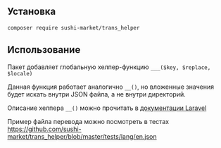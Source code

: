 ## Установка

```bash
composer require sushi-market/trans_helper
```

## Использование

Пакет добавляет глобальную хелпер-функцию `___($key, $replace, $locale)`

Данная функция работает аналогично `__()`, но вложенные значения будет искать внутри JSON файла, а не внутри директорий.

Описание хелпера `__()` можно прочитать в [документации Laravel](https://laravel.com/docs/helpers#method-__)

Пример файла перевода можно посмотреть в тестах https://github.com/sushi-market/trans_helper/blob/master/tests/lang/en.json
